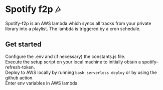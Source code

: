 # Spotify f2p 🎶

Spotify-f2p is an AWS lambda which syncs all tracks from your private library into a playlist. The lambda is triggered by a cron schedule.

## Get started

Configure the .env and (if necessary) the constants.js file.  
Execute the setup script on your local machine to initially obtain a spotify-refresh-token.  
Deploy to AWS locally by running `bash serverless deploy` or by using the github action.  
Enter env variables in AWS lambda.
